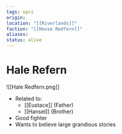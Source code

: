 ```yaml
---
tags: npcs
origin: 
location: "[[Riverlands]]"
faction: "[[House Redfern]]"
aliases: 
status: alive
---
```


# Hale Refern
![[Hale Redfern.png]]

- Related to: 
	- [[Eustace]] (Father)
	- [[Hansel]] (Brother)
- Good fighter
- Wants to believe large grandious stories